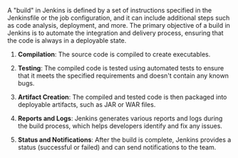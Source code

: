 A "build" in Jenkins is defined by a set of instructions specified in the Jenkinsfile or the job configuration, and it can include additional steps such as code analysis, deployment, and more. The primary objective of a build in Jenkins is to automate the integration and delivery process, ensuring that the code is always in a deployable state.


1. **Compilation**: The source code is compiled to create executables.

2. **Testing**: The compiled code is tested using automated tests to ensure that it meets the specified requirements and doesn't contain any known bugs.

3. **Artifact Creation**: The compiled and tested code is then packaged into deployable artifacts, such as JAR or WAR files.

4. **Reports and Logs**: Jenkins generates various reports and logs during the build process, which helps developers identify and fix any issues.

5. **Status and Notifications**: After the build is complete, Jenkins provides a status (successful or failed) and can send notifications to the team.


